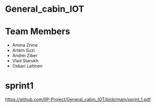 # General_cabin_IOT

# Team Members

- Amina Znine
- Artem Suzi
- Andrei Ziber
- Vlad Starukh
- Oskari Laitinen

# sprint1 
https://github.com/IIP-Project/General_cabin_IOT/blob/main/sprint_1.pdf
